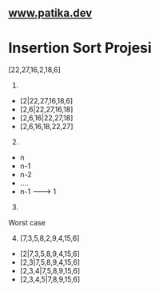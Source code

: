 ## www.patika.dev

# Insertion Sort Projesi

[22,27,16,2,18,6]

1.

- [2|22,27,16,18,6]
- [2,6|22,27,16,18]
- [2,6,16|22,27,18]
- [2,6,16,18,22,27]

2.

- n
- n-1
- n-2
- ....
- n-1 ---> 1

3.

Worst case

4. [7,3,5,8,2,9,4,15,6]

- [2|7,3,5,8,9,4,15,6]
- [2,3|7,5,8,9,4,15,6]
- [2,3,4|7,5,8,9,15,6]
- [2,3,4,5|7,8,9,15,6]
